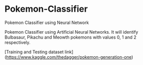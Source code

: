 # Pokemon-Classifier
Pokemon Classifier using Neural Network

Pokemon Classifier using Artificial Neural Networks. It will identify Bulbasaur, Pikachu and Meowth pokemons with values 0, 1 and 2 respectively.

[Training and Testing dataset link] (https://www.kaggle.com/thedagger/pokemon-generation-one)
